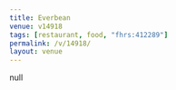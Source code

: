 ```yaml
---
title: Everbean
venue: v14918
tags: [restaurant, food, "fhrs:412289"]
permalink: /v/14918/
layout: venue
---
```

null